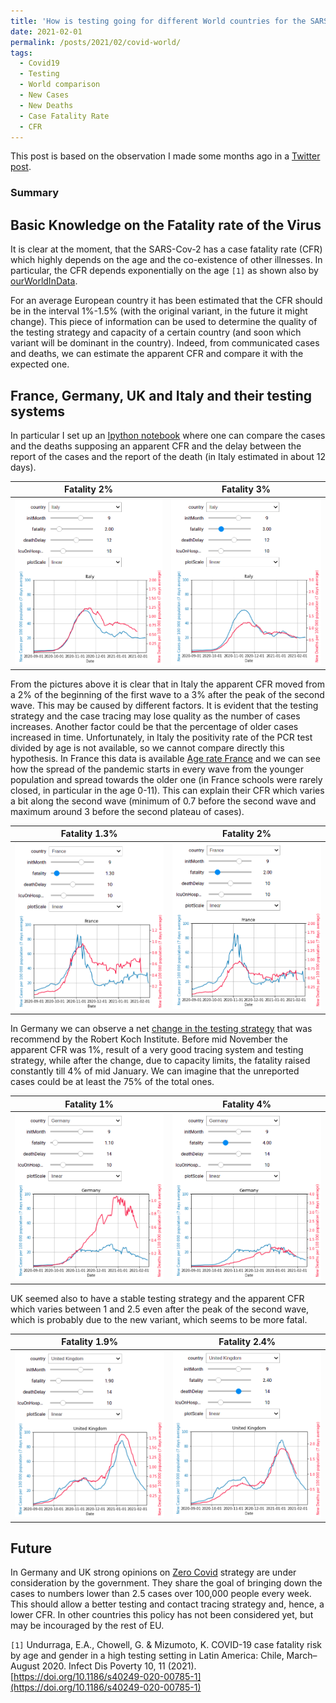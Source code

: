 ```yaml
---
title: 'How is testing going for different World countries for the SARS-CoV-2 pandemic'
date: 2021-02-01
permalink: /posts/2021/02/covid-world/
tags:
  - Covid19
  - Testing
  - World comparison
  - New Cases
  - New Deaths
  - Case Fatality Rate
  - CFR
---
```


This post is based on the observation I made some months ago in a [Twitter post](https://twitter.com/accdavlo/status/1335657681156247552).

### Summary


## Basic Knowledge on the Fatality rate of the Virus
It is clear at the moment, that the SARS-Cov-2 has a case fatality rate (CFR) which highly depends on the age and the co-existence of other illnesses. In particular, the CFR depends exponentially on the age `[1]` as shown also by [ourWorldInData](https://ourworldindata.org/mortality-risk-covid#case-fatality-rate-of-covid-19-by-age). 

For an average European country it has been estimated that the CFR should be in the interval 1%-1.5% (with the original variant, in the future it might change). This piece of information can be used to determine the quality of the testing strategy and capacity of a certain country (and soon which variant will be dominant in the country). Indeed, from communicated cases and deaths, we can estimate the apparent CFR and compare it with the expected one.


## France, Germany, UK and Italy and their testing systems
In particular I set up an [Ipython notebook](https://colab.research.google.com/drive/13agn1qMRO8NFMTY0yOfSGW2H37V5C_Rh?usp=sharing) where one can compare the cases and the deaths supposing an apparent CFR and the delay between the report of the cases and the report of the death (in Italy estimated in about 12 days).
 
Fatality 2%             |  Fatality 3% 
:-------------------------:|:-------------------------:
![Cases vs Deaths in Italy: Fatality 2%](/images/postCovid/casesVsDeathsItalyFat2.png)|![Cases vs Deaths in Italy: Fatality 3%](/images/postCovid/casesVsDeathsItalyFat3.png)

From the pictures above it is clear that in Italy the apparent CFR moved from a 2% of the beginning of the first wave to a 3% after the peak of the second wave. This may be caused by different factors. It is evident that the testing strategy and the case tracing may lose quality as the number of cases increases. Another factor could be that the percentage of older cases increased in time. Unfortunately, in Italy the positivity rate of the PCR test divided by age is not available, so we cannot compare directly this hypothesis. In France this data is available [Age rate France](https://twitter.com/gforestier/status/1360689560687108106/photo/2) and we can see how the spread of the pandemic starts in every wave from the younger population and spread towards the older one (in France schools were rarely closed, in particular in the age 0-11). This can explain their CFR which varies a bit along the second wave (minimum of 0.7 before the second wave and maximum around 3 before the second plateau of cases).

Fatality 1.3%             |  Fatality 2% 
:-------------------------:|:-------------------------:
![Cases vs Deaths in France: Fatality 1.3%](/images/postCovid/casesVsDeathsFranceFat1.3.png)|![Cases vs Deaths in France: Fatality 2%](/images/postCovid/casesVsDeathsFranceFat2.png)

In Germany we can observe a net [change in the testing strategy](https://www.thelocal.de/20201120/explained-what-is-germanys-new-coronavirus-test-strategy-for-winter) that was recommend by the Robert Koch Institute. Before mid November the apparent CFR was 1%, result of a very good tracing system and testing strategy, while after the change, due to capacity limits, the fatality raised constantly till 4% of mid January. We can imagine that the unreported cases could be at least the 75% of the total ones.

Fatality 1%             |  Fatality 4% 
:-------------------------:|:-------------------------:
![Cases vs Deaths in Germany: Fatality 1%](/images/postCovid/casesVsDeathsGermanyFat1.png)|![Cases vs Deaths in Germany: Fatality 4%](/images/postCovid/casesVsDeathsGermanyFat4.png)

UK seemed also to have a stable testing strategy and the apparent CFR which varies between 1 and 2.5 even after the peak of the second wave, which is probably due to the new variant, which seems to be more fatal.

Fatality 1.9%             |  Fatality 2.4% 
:-------------------------:|:-------------------------:
![Cases vs Deaths in UK: Fatality 1.9%](/images/postCovid/casesVsDeathsUKFat1.9.png)|![Cases vs Deaths in UK: Fatality 2.4%](/images/postCovid/casesVsDeathsUKFat2.4.png)

## Future
In Germany and UK strong opinions on [Zero Covid](https://yestonocovid.eu/) strategy are under consideration by the government. They share the goal of bringing down the cases to numbers lower than 2.5 cases over 100,000 people every week. This should allow a better testing and contact tracing strategy and, hence, a lower CFR. 
In other countries this policy has not been considered yet, but may be incouraged by the rest of EU.

`[1]` Undurraga, E.A., Chowell, G. & Mizumoto, K. COVID-19 case fatality risk by age and gender in a high testing setting in Latin America: Chile, March–August 2020. Infect Dis Poverty 10, 11 (2021). [https://doi.org/10.1186/s40249-020-00785-1](https://doi.org/10.1186/s40249-020-00785-1)
